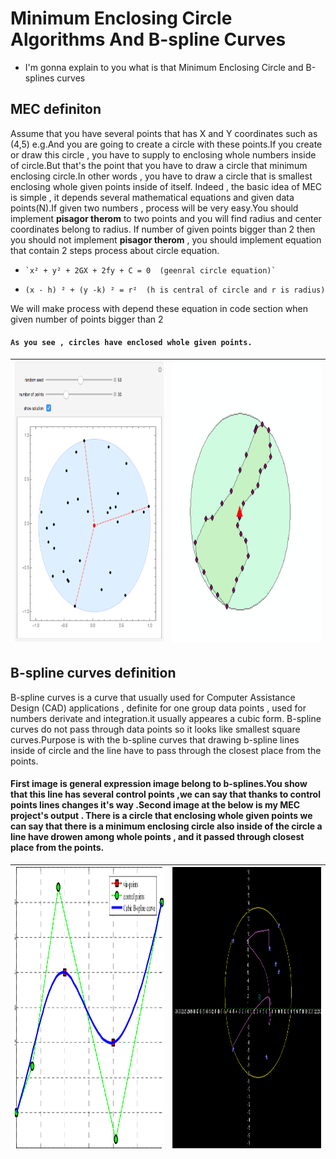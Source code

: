 # Minimum Enclosing Circle Algorithms And B-spline Curves
 
- I'm gonna explain to you what is that Minimum Enclosing Circle and B-splines curves

## MEC definiton

Assume that you have several points that has X and Y coordinates such as (4,5) e.g.And you are going to create a circle with these points.If you create or draw this circle ,
you have to supply to enclosing whole numbers inside of circle.But that's the point that you have to draw a circle that minimum enclosing circle.In other words , you have to draw a circle that is smallest enclosing whole given points inside of itself. Indeed , the basic idea of MEC is simple , it depends several mathematical equations and given data points(N).If given two numbers , process will be very easy.You should implement <b>pisagor therom</b> to two points and you will find radius and center coordinates belong to radius. If number of given points bigger than 2 then you should not implement <b>pisagor therom</b> , you should implement equation that contain 2 steps process about circle equation.

-	  `x² + y² + 2GX + 2fy + C = 0  (geenral circle equation)`
-  	`(x - h) ² + (y -k) ² = r²  (h is central of circle and r is radius)`

We will make process with depend these equation in code section when given number of points bigger than 2

#### `As you see , circles have enclosed whole given points.`

|<img src="/images/mec.png" height = "450" width = "450">|<img src="/images/mec2.png" height = "450" width = "450">|
|--------------------------------------------------------|---------------------------------------------------------|


## B-spline curves definition
B-spline curves is a curve that usually used for Computer Assistance Design (CAD) applications , definite for one group data points , used for numbers derivate and integration.it usually appeares a cubic form. B-spline curves do not pass through data points so it looks like smallest square curves.Purpose is with the b-spline curves that drawing b-spline lines inside of circle and the line have to pass through the closest place from the points.

#### First image is general expression image belong to b-splines.You show that this line has several control points ,we can say that thanks to control points lines changes it's way .Second image at the below is my MEC project's output . There is a circle that enclosing whole given points we can say that there is a minimum enclosing circle also inside of the circle a line have drowen among whole points , and it passed through closest place from the points.

|<img src="/images/b_spline.png" width="450" height="450"> |<img src="/images/lab_1.png" width="450" height="450">|
|----------------------------------------------------------|------------------------------------------------------|



